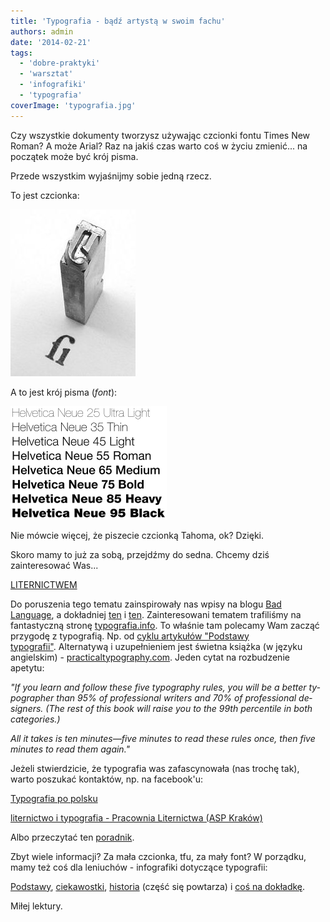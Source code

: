 ```yaml
---
title: 'Typografia - bądź artystą w swoim fachu'
authors: admin
date: '2014-02-21'
tags:
  - 'dobre-praktyki'
  - 'warsztat'
  - 'infografiki'
  - 'typografia'
coverImage: 'typografia.jpg'
---
```


Czy wszystkie dokumenty tworzysz używając czcionki fontu Times New Roman? A może
Arial? Raz na jakiś czas warto coś w życiu zmienić... na początek może być krój
pisma.

<!--truncate-->

Przede wszystkim wyjaśnijmy sobie jedną rzecz.

To jest czcionka:

![Obrazek](images/200px-Garamond_type_fi-ligature_2.jpg)

A to jest krój pisma (_font_):

![Obrazek](images/250px-Helvetica_Neue_typeface_weights.svg.png)

Nie mówcie więcej, że piszecie czcionką Tahoma, ok? Dzięki.

Skoro mamy to już za sobą, przejdźmy do sedna. Chcemy dziś zainteresować Was...

[LITERNICTWEM](http://pl.wikipedia.org/wiki/Liternictwo)

Do poruszenia tego tematu zainspirowały nas wpisy na blogu
[Bad Language](http://www.badlanguage.net/), a dokładniej
[ten](http://www.badlanguage.net/typography?utm_source=rss&utm_medium=rss&utm_campaign=typography)
i
[ten](http://www.badlanguage.net/creating-and-identifying-fonts?utm_source=rss&utm_medium=rss&utm_campaign=creating-and-identifying-fonts).
Zainteresowani tematem trafiliśmy na fantastyczną stronę
[typografia.info](http://typografia.info/). To właśnie tam polecamy Wam zacząć
przygodę z typografią. Np. od
[cyklu artykułów "Podstawy typografii"](http://typografia.info/artykuly/18-podstawy-typografii). Alternatywą
i uzupełnieniem jest świetna książka (w języku angielskim)
- [practicaltypography.com](http://practicaltypography.com/). Jeden cytat na
rozbudzenie apetytu:

_"If you learn and fol­low these five ty­pog­ra­phy rules, you will be a bet­ter
ty­pog­ra­ph­er than 95% of pro­fes­sion­al writ­ers and 70% of pro­fes­sion­al
de­sign­ers. (The rest of this book will raise you to the 99th per­centile in
both categories.)_

_All it takes is ten min­utes—five min­utes to read these rules once, then five
min­utes to read them again."_

Jeżeli stwierdzicie, że typografia was zafascynowała (nas trochę tak), warto
poszukać kontaktów, np. na facebook'u:

[Typografia po polsku](https://www.facebook.com/typolish?fref=ts)

[liternictwo i typografia - Pracownia Liternictwa (ASP Kraków)](https://www.facebook.com/liternictwo?fref=ts)

Albo przeczytać ten [poradnik](http://www.kentype.pl/?menu=31&group=guide).

Zbyt wiele informacji? Za mała czcionka, tfu, za mały font? W porządku, mamy też
coś dla leniuchów - infografiki dotyczące typografii:

[Podstawy](http://designinstruct.com/roundups/10-infographics-that-will-teach-you-about-typography/),
[ciekawostki](http://blog.psprint.com/designing/10-cool-typography-infographics/),
[historia](http://neomam.com/industry/7-typography-infographics/) (część się
powtarza) i
[coś na dokładkę](http://www.pinterest.com/Akimoto7/infographic-typographic/).

Miłej lektury.
